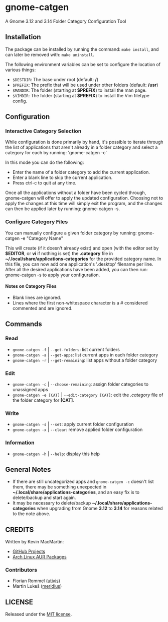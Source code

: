 # gnome-catgen #

A Gnome 3.12 and 3.14 Folder Category Configuration Tool

## Installation ##

The package can be installed by running the command: `make install`, and can later be removed with: `make uninstall`.

The following environment variables can be set to configure the location of various things:

* `$DESTDIR`: The base under root (default: **/**)
* `$PREFIX`: The prefix that will be used under other folders (default: **/usr**)
* `$MANDIR`: The folder (starting at **$PREFIX**) to install the man page.
* `$VIMDIR`: The folder (starting at **$PREFIX**) to install the Vim filetype config.

## Configuration ##

### Interactive Category Selection ###

While configuration is done primarily by hand, it's possible to iterate through the list of applications that aren't already in a folder category and select a category for each by running: 'gnome-catgen -c'

In this mode you can do the following:

* Enter the name of a folder category to add the current application.
* Enter a blank line to skip the current application.
* Press ctrl-c to quit at any time.

Once all the applications without a folder have been cycled through, gnome-catgen will offer to apply the updated configuration. Choosing not to apply the changes at this time will simply exit the program, and the changes can then be applied later by running: gnome-catgen -s.

### Configure Category Files ###

You can manually configure a given folder category by running: gnome-catgen -e "Category Name"

This will create (if it doesn't already exist) and open (with the editor set by **$EDITOR**, or **vi** if nothing is set) the **.category** file in **~/.local/share/applications-categories** for the provided category name. In this file, you can now add one application's '.desktop' filename per line. After all the desired applications have been added, you can then run: gnome-catgen -s to apply your configuration.

#### Notes on Category Files ####

* Blank lines are ignored.
* Lines where the first non-whitespace character is a # considered commented and are ignored.

## Commands ##

### Read ###

* `gnome-catgen -f` | `--get-folders`: list current folders
* `gnome-catgen -a` | `--get-apps`: list current apps in each folder category
* `gnome-catgen -r` | `--get-remaining`: list apps without a folder category

### Edit ###

* `gnome-catgen -c` | `--choose-remaining`: assign folder categories to unassigned apps
* `gnome-catgen -e [CAT]` | `--edit-category [CAT]`: edit the _.category_ file of the folder category for **[CAT]**.

### Write ###

* `gnome-catgen -s` | `--set`: apply current folder configuration
* `gnome-catgen -x` | `--clear`: remove applied folder configuration

### Information ###

* `gnome-catgen -h` | `--help`: display this help

## General Notes ##

* If there are still uncategorized apps and `gnome-catgen -c` doesn't list them, there may be something unexpected in **~/.local/share/applications-categories**, and an easy fix is to delete/backup and start again.
* It may be necessary to delete/backup **~/.local/share/applications-categories** when upgrading from Gnome **3.12** to **3.14** for reasons related to the note above.

## CREDITS ##

Written by Kevin MacMartin:

* [GitHub Projects](https://github.com/prurigro)
* [Arch Linux AUR Packages](https://aur.archlinux.org/packages/?SeB=m&K=prurigro)

### Contributors ###

* Florian Rommel ([utivis](https://github.com/utivis))
* Martin Lukeš ([meridius](https://github.com/meridius))

## LICENSE ##

Released under the [MIT license](http://opensource.org/licenses/MIT).
